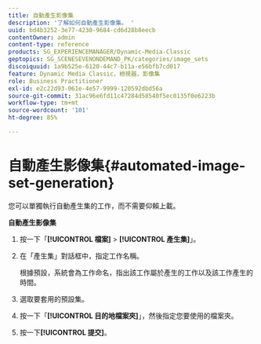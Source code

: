 ```yaml
---
title: 自動產生影像集
description: '了解如何自動產生影像集。 '
uuid: bd4b3252-3e77-4230-9684-cd6d28b8eecb
contentOwner: admin
content-type: reference
products: SG_EXPERIENCEMANAGER/Dynamic-Media-Classic
geptopics: SG_SCENESEVENONDEMAND_PK/categories/image_sets
discoiquuid: 1a9b525e-6120-44c7-b11a-e56bfb7cd017
feature: Dynamic Media Classic，檢視器，影像集
role: Business Practitioner
exl-id: e2c22d93-061e-4e57-9999-120592dbd56a
source-git-commit: 31ac96e6fd11c47284d58540f5ec0135f0e6223b
workflow-type: tm+mt
source-wordcount: '101'
ht-degree: 85%

---
```


# 自動產生影像集{#automated-image-set-generation}

<!-- 

Comment Type: remark
Last Modified By: 
Last Modified Date: 

<p>New for 6.5</p>

 -->

您可以單獨執行自動產生集的工作，而不需要仰賴上載。

**自動產生影像集**

1. 按一下「**[!UICONTROL 檔案]** > **[!UICONTROL 產生集]**」。
1. 在「產生集」對話框中，指定工作名稱。

   根據預設，系統會為工作命名，指出該工作屬於產生的工作以及該工作產生的時間。

1. 選取要套用的預設集。
1. 按一下「**[!UICONTROL 目的地檔案夾]**」，然後指定您要使用的檔案夾。
1. 按一下&#x200B;**[!UICONTROL 提交]**。
